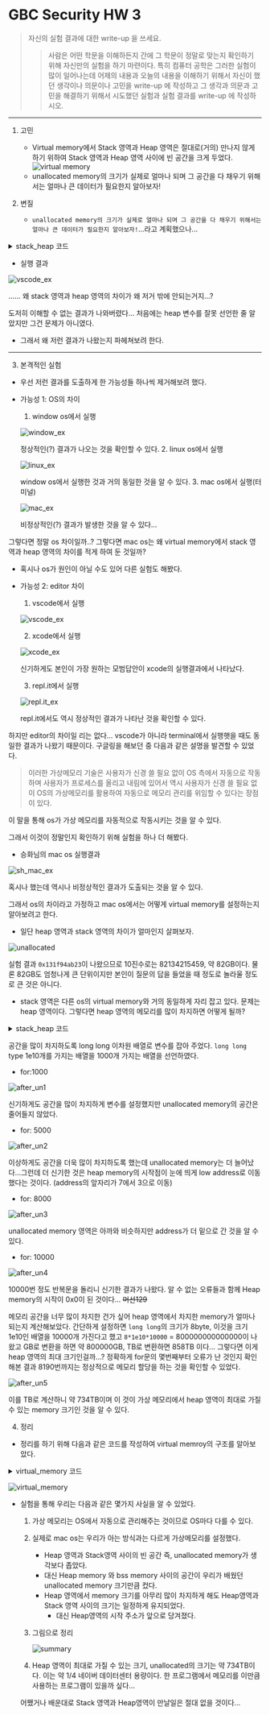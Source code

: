 # GBC Security HW 3

> 자신의 실험 결과에 대한 write-up 을 쓰세요.
>> 사람은 어떤 학문을 이해하든지 간에 그 학문이 정말로 맞는지 확인하기 위해 자신만의 실험을 하기 마련이다. 특히 컴퓨터 공학은 그러한 실험이 많이 일어나는데 어제의 내용과 오늘의 내용을 이해하기 위해서 자신이 했던 생각이나 의문이나 고민을 write-up 에 작성하고 그 생각과 의문과 고민을 해결하기 위해서 시도했던 실험과 실험 결과를 write-up 에 작성하시오.

---

1. 고민
    - Virtual memory에서 Stack 영역과 Heap 영역은 절대로(거의) 만나지 않게 하기 위하여 Stack 영역과 Heap 영역 사이에 빈 공간을 크게 두었다.
    ![virtual memory](https://camo.githubusercontent.com/c084a36a10fd735dc75966adbc9741480d43897f89a95a9e0ac7b30e0e968e09/68747470733a2f2f6e6f7465732e7368696368616f2e696f2f746c70692f6669677572655f362d312e706e67)
    - unallocated memory의 크기가 실제로 얼마나 되며 그 공간을 다 채우기 위해서는 얼마나 큰 데이터가 필요한지 알아보자!

2. 변질
    - `unallocated memory의 크기가 실제로 얼마나 되며 그 공간을 다 채우기 위해서는 얼마나 큰 데이터가 필요한지 알아보자!`...라고 계획했으나...

<details>
<summary>stack_heap 코드</summary>
<div markdown="1">

```c
#include <stdio.h>
#include <stdlib.h>

int data_variable = 7;
int bss_vairable = 0;

int main() {
    int stack_variable = 57;
    int* heap_variable = (int *)malloc(sizeof(int));

    printf("Stack memory address:\t%p\n", &stack_variable);
    printf("Heap memory address:\t%p\n", heap_variable);
    printf("bss memory address:\t%p\n", &bss_vairable);
    printf("Data memory address:\t%p\n", &data_variable);
}
```
</div>
</details>

- 실행 결과 

![vscode_ex](vscode_ex.png)

...... 왜 stack 영역과 heap 영역의 차이가 왜 저거 밖에 안되는거지...?

도저히 이해할 수 없는 결과가 나와버렸다...
처음에는 heap 변수를 잘못 선언한 줄 알았지만 그건 문제가 아니였다. 

- 그래서 왜 저런 결과가 나왔는지 파헤쳐보려 한다.

---

3. 본격적인 실험 
- 우선 저런 결과를 도출하게 한 가능성들 하나씩 제거해보려 했다. 
- 가능성 1: OS의 차이
    1. window os에서 실행 
    
    ![window_ex](window_ex.png)
    
    정상적인(?) 결과가 나오는 것을 확인할 수 있다.
    2. linux os에서 실행 
    
    ![linux_ex](linux_ex.png)
    
    window os에서 실행한 것과 거의 동일한 것을 알 수 있다.
    3. mac os에서 실행(터미널)
    
    ![mac_ex](mac_ex.png)

    비정상적인(?) 결과가 발생한 것을 알 수 있다...

그렇다면 정말 os 차이일까..? 그렇다면 mac os는 왜 virtual memory에서 stack 영역과 heap 영역의 차이를 적게 하여 둔 것일까?

- 혹시나 os가 원인이 아닐 수도 있어 다른 실험도 해봤다.
- 가능성 2: editor 차이
    1. vscode에서 실행
    
    ![vscode_ex](vscode_ex.png)

    2. xcode에서 실행 
    
    ![xcode_ex](xcode_ex.png)
    
    신기하게도 본인이 가장 원하는 모범답안이 xcode의 실행결과에서 나타났다. 

    3. repl.it에서 실행 
    
    ![repl.it_ex](repl.it_ex.png)
    
    repl.it에서도 역시 정상적인 결과가 나타난 것을  확인할 수 있다.

하지만 editor의 차이일 리는 없다... vscode가 아니라 terminal에서 실행햇을 때도 동일한 결과가 나왔기 때문이다. 구글링을 해보던 중 다음과 같은 설명을 발견할 수 있었다. 
> 이러한 가상메모리 기술은 사용자가 신경 쓸 필요 없이 OS 측에서 자동으로 작동하며 사용자가 프로세스를 올리고 내림에 있어서 역시 사용자가 신경 쓸 필요 없이 OS의 가상메모리를 활용하여 자동으로 메모리 관리를 위임할 수 있다는 장점이 있다.

이 말을 통해 os가 가상 메모리를 자동적으로 작동시키는 것을 알 수 있다.

그래서 이것이 정말인지 확인하기 위해 실험을 하나 더 해봤다. 
- 승화님의 mac os 실행결과 

![sh_mac_ex](sh_mac_ex.png)

혹시나 했는데 역시나 비정상적인 결과가 도출되는 것을 알 수 있다.

그래서 os의 차이라고 가정하고 mac os에서는 어떻게 virtual memory를 설정하는지 알아보려고 한다.

- 일단 heap 영역과 stack 영역의 차이가 얼마인지 살펴보자.

![unallocated](unallocated.png)

실험 결과 `0x131f94ab23`이 나왔으므로 10진수로는 82134215459, 약 82GB이다. 물론 82GB도 엄청나게 큰 단위이지만 본인이 질문의 답을 들었을 때 정도로 놀라울 정도로 큰 것은 아니다. 

- stack 영역은 다른 os의 virtual memory와 거의 동일하게 자리 잡고 있다. 문제는 heap 영역이다. 그렇다면 heap 영역의 메모리를 많이 차지하면 어떻게 될까? 

<details>
<summary>stack_heap 코드</summary>
<div markdown="1">

```c
#include <stdio.h>
#include <stdlib.h>

int data_variable = 7;
int bss_vairable = 0;

const int MAX = 1e10;

int main() {
    long long stack_variable = 57;
    long long** h_arr = (long long**)malloc(sizeof(long long*)*MAX);
    for(int i=0; i<1000; i++)
        h_arr[i] = (long long*)malloc(sizeof(long long)*MAX);

    long long* heap_variable = (long long *)malloc(sizeof(long long)*MAX);

    printf("Heap memory address:\t%p\n", heap_variable);
    printf("Heap memory address:\t%p\n", h_arr);
    printf("Stack memory address:\t%p\n", &stack_variable);
    printf("Unallocated memory:\t%p\n", &stack_variable-heap_variable);
}
```

</div>
</details>

공간을 많이 차지하도록 long long 이차원 배열로 변수를 잡아 주었다. `long long` type 1e10개를 가지는 배열을 1000개 가지는 배열을 선언하였다. 
- for:1000

![after_un1](after_un1.png)

신기하게도 공간을 많이 차지하게 변수를 설정했지만 unallocated memory의 공간은 줄어들지 않았다. 
- for: 5000

![after_un2](after_un2.png)

이상하게도 공간을 더욱 많이 차지하도록 했는데 unallocated memory는 더 늘어났다...그런데 더 신기한 것은 heap memory의 시작점이 눈에 띄게 low address로 이동했다는 것이다. (address의 앞자리가 7에서 3으로 이동)
- for: 8000

![after_un3](after_un3.png)

unallocated memory 영역은 아까와 비슷하지만 address가 더 밑으로 간 것을 알 수 있다.
- for: 10000

![after_un4](after_un4.png)

10000번 정도 반복문을 돌리니 신기한 결과가 나왔다. 알 수 없는 오류들과 함께 Heap memory의 시작이 0x0이 된 것이다... ~~머선129~~

메모리 공간을 너무 많이 차지한 건가 싶어 heap 영역에서 차지한 memory가 얼마나 되는지 계산해보았다. 
간단하게 설정하면 `long long`의 크기가 8byte, 이것을 크기 1e10인 배열을 10000개 가진다고 했고 `8*1e10*10000` = 800000000000000이 나왔고 GB로 변환을 하면 약 800000GB, TB로 변환하면 858TB 이다... 그렇다면 이게 heap 영역의 최대 크기인걸까...? 정확하게 for문의 몇번째부터 오류가 난 것인지 확인해본 결과 8190번까지는 정상적으로 메모리 할당을 하는 것을 확인할 수 있었다. 

![after_un5](after_un5.png)

이를 TB로 계산하니 약 734TB이며 이 것이 가상 메모리에서 heap 영역이 최대로 가질 수 있는 memory 크기인 것을 알 수 있다. 

4. 정리
- 정리를 하기 위해 다음과 같은 코드를 작성하여 virtual memroy의 구조를 알아보았다. 

<details>
<summary>virtual_memory 코드</summary>
<div markdown="1">
    
```c
#include <stdio.h>
#include <stdlib.h>

int data_variable = 7;
int bss_vairable = 0;

const int MAX = 1e10;

void text() {}

int main() {
    long long stack_variable = 57;
    long long* heap_variable = (long long *)malloc(sizeof(long long)*MAX);

    printf("Text memory address:\t%p\n", text);
    printf("Data memory address:\t%p\n", &data_variable);
    printf("bss memory address: \t%p\n", &bss_vairable);
    printf("Heap memory address:\t%p\n", heap_variable);
    printf("Stack memory address:\t%p\n", &stack_variable);
}
```
</div>
</details>

![virtual_memory](virtual_memory.png)

- 실험을 통해 우리는 다음과 같은 몇가지 사실을 알 수 있었다. 
    1. 가상 메모리는 OS에서 자동으로 관리해주는 것이므로 OS마다 다를 수 있다.
    2. 실제로 mac os는 우리가 아는 방식과는 다르게 가상메모리를 설정했다. 
        - Heap 영역과 Stack영역 사이의 빈 공간 즉, unallocated memory가 생각보다 좁았다.
        - 대신 Heap memory 와 bss memory 사이의 공간이 우리가 배웠던 unallocated memory 크기만큼 컸다. 
        - Heap 영역에서 memory 크기를 아무리 많이 차지하게 해도 Heap영역과 Stack 영역 사이의 크기는 일정하게 유지되었다. 
            - 대신 Heap영역의 시작 주소가 앞으로 당겨졌다. 
    3. 그림으로 정리 
    
        ![summary](summary.png)
        
    4. Heap 영역이 최대로 가질 수 있는 크기, unallocated의 크기는 약 734TB이다. 이는 약 1/4 네이버 데이터센터 용량이다. 한 프로그램에서 메모리를 이만큼 사용하는 프로그램이 있을까 싶다...

    어쨌거나 배운대로 Stack 영역과 Heap영역이 만날일은 절대 없을 것이다...


